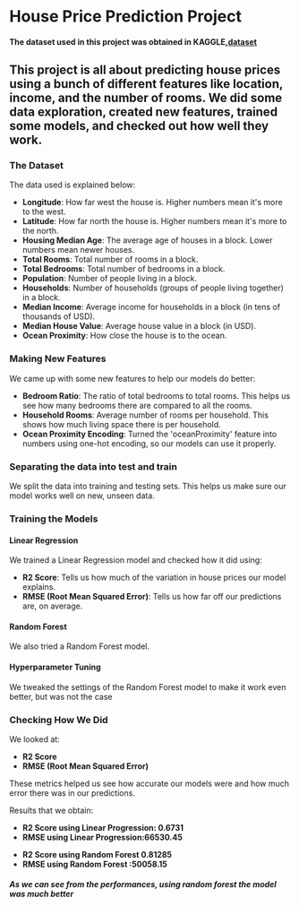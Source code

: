 
<h1>House Price Prediction Project</h1>
<h4>The dataset used in this project was obtained in KAGGLE,<a href="https://www.kaggle.com/datasets/camnugent/california-housing-prices
">dataset</a> </h4>

<h2>This project is all about predicting house prices using a bunch of different features like location, income, and the number of rooms. We did some data exploration, created new features, trained some models, and checked out how well they work.</h2>

<h3><strong>The Dataset</strong></h3>
<p>The data used is explained below:</p>
<ul>
    <li><strong>Longitude</strong>: How far west the house is. Higher numbers mean it's more to the west.</li>
    <li><strong>Latitude</strong>: How far north the house is. Higher numbers mean it's more to the north.</li>
    <li><strong>Housing Median Age</strong>: The average age of houses in a block. Lower numbers mean newer houses.</li>
    <li><strong>Total Rooms</strong>: Total number of rooms in a block.</li>
    <li><strong>Total Bedrooms</strong>: Total number of bedrooms in a block.</li>
    <li><strong>Population</strong>: Number of people living in a block.</li>
    <li><strong>Households</strong>: Number of households (groups of people living together) in a block.</li>
    <li><strong>Median Income</strong>: Average income for households in a block (in tens of thousands of USD).</li>
    <li><strong>Median House Value</strong>: Average house value in a block (in USD).</li>
    <li><strong>Ocean Proximity</strong>: How close the house is to the ocean.</li>
</ul>

<h3><strong>Making New Features</strong></h3>
<p>We came up with some new features to help our models do better:</p>
<ul>
    <li><strong>Bedroom Ratio</strong>: The ratio of total bedrooms to total rooms. This helps us see how many bedrooms there are compared to all the rooms.</li>
    <li><strong>Household Rooms</strong>: Average number of rooms per household. This shows how much living space there is per household.</li>
    <li><strong>Ocean Proximity Encoding</strong>: Turned the 'oceanProximity' feature into numbers using one-hot encoding, so our models can use it properly.</li>
</ul>

<h3><strong>Separating the data into test and train</strong></h3>
<p>We split the data into training and testing sets. This helps us make sure our model works well on new, unseen data.</p>

<h3><strong>Training the Models</strong></h3>

<h4>Linear Regression</h4>
<p>We trained a Linear Regression model and checked how it did using:</p>
<ul>
    <li><strong>R2 Score</strong>: Tells us how much of the variation in house prices our model explains.</li>
    <li><strong>RMSE (Root Mean Squared Error)</strong>: Tells us how far off our predictions are, on average.</li>
</ul>

<h4>Random Forest</h4>
<p>We also tried a Random Forest model.</p>

<h4>Hyperparameter Tuning</h4>
<p>We tweaked the settings of the Random Forest model to make it work even better, but was not the case</p>

<h3><strong>Checking How We Did</strong></h3>
<p>We looked at:</p>
<ul>
    <li><strong>R2 Score</strong></li>
    <li><strong>RMSE (Root Mean Squared Error)</strong></li>
</ul>
<p>These metrics helped us see how accurate our models were and how much error there was in our predictions.</p>

<p>Results that we obtain:</p>
<ul>
    <li><strong>R2 Score using Linear Progression: 0.6731</strong></li>
    <li><strong>RMSE using Linear Progression:66530.45
</strong></li>
</ul>
<ul>
    <li><strong>R2 Score using Random Forest  0.81285</strong></li>
    <li><strong>RMSE using Random Forest :50058.15
</strong></li>
</ul>
<h5>As we can see from the performances, using random forest the model was much better</h5>

